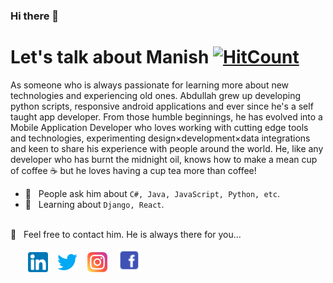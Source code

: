 ### Hi there 👋

# Let's talk about Manish [![HitCount](http://hits.dwyl.com/Manish-Thakur/Manish-Thakur.svg)](http://hits.dwyl.com/Manish-Thakur/Manish-Thakur)

As someone who is always passionate for learning more about new technologies and experiencing old ones. Abdullah grew up developing python scripts, responsive android applications and ever since he's a self taught app developer. From those humble beginnings, he has evolved into a Mobile Application Developer who loves working with cutting edge tools and technologies, experimenting design×development×data integrations and keen to share his experience with people around the world. He, like any developer who has burnt the midnight oil, knows how to make a mean cup of coffee ☕️ but he loves having a cup tea more than coffee!

  <!-- * 👨🏻‍💻 &nbsp; Works at **Afiniti** as Full Stack Engineer, a multinational data and software company. -->

- 💬 &nbsp; People ask him about `C#, Java, JavaScript, Python, etc`.
- 📖 &nbsp; Learning about `Django, React`.
<!-- * 🤝 &nbsp; Contribute to Open Source Projects -->

<br />
📩 &nbsp; Feel free to contact him. He is always there for you...

&nbsp; &nbsp; &nbsp; &nbsp;[![LinkedIn](https://raw.githubusercontent.com/Manish-Thakur/Manish-Thakur/master/linkedin-icon.png)](https://www.linkedin.com/in/manish-thakur-3666abb2) &nbsp;&nbsp; [![Twitter](https://raw.githubusercontent.com/Manish-Thakur/Manish-Thakur/master/twitter-icon.png)](https://twitter.com/manishthakur893) &nbsp;&nbsp; [![Instagram](https://raw.githubusercontent.com/Manish-Thakur/Manish-Thakur/master/instagram-icon.png)](https://www.instagram.com/call.me.manish/) &nbsp;&nbsp; [![Facebook](https://raw.githubusercontent.com/Manish-Thakur/Manish-Thakur/master/facebook-icon.png)](https://www.facebook.com/manishkt2)

<!--
**Manish-Thakur/Manish-Thakur** is a ✨ _special_ ✨ repository because its `README.md` (this file) appears on your GitHub profile.

Here are some ideas to get you started:

- 🔭 I’m currently working on ...
- 🌱 I’m currently learning ...
- 👯 I’m looking to collaborate on ...
- 🤔 I’m looking for help with ...
- 💬 Ask me about ...
- 📫 How to reach me: ...
- 😄 Pronouns: ...
- ⚡ Fun fact: ...
-->
